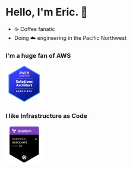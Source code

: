 # Hello, I'm Eric. 👋

- ☕ Coffee fanatic
- Doing ☁️ engineering in the Pacific Northwest

### I'm a huge fan of AWS

<a href="https://www.credly.com/badges/e9c8fd78-5eac-45a5-b2b9-5c14ff2e2d4a/linked_in_profile">
<img class="icon-image" height="100" src="https://github.com/ericmhayes/ericmhayes/blob/main/images/aws_solutions_architect_badge.png" alt="AWS Certified Solutions Architect Associate" />    
</a>

### I like Infrastructure as Code

<a href="https://www.credly.com/badges/782bca63-68a3-44bf-9a26-c62fabb3e213/linked_in?t=rb6409">
<img class="icon-image" height="100" src="https://github.com/ericmhayes/ericmhayes/blob/main/images/terraform_associate_badge.png" alt="Hashicorp Terraform Associate" />    
</a>

<!--
**ericmhayes/ericmhayes** is a ✨ _special_ ✨ repository because its `README.md` (this file) appears on your GitHub profile.

Here are some ideas to get you started:

- 🔭 I’m currently working on ...
- 🌱 I’m currently learning ...
- 👯 I’m looking to collaborate on ...
- 🤔 I’m looking for help with ...
- 💬 Ask me about ...
- 📫 How to reach me: ...
- 😄 Pronouns: ...
- ⚡ Fun fact: ...
-->
